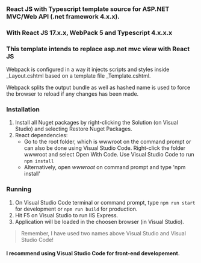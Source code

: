 ### React JS with Typescript template source for ASP.NET MVC/Web API (.net framework 4.x.x).

### With React JS 17.x.x, WebPack 5 and Typescript 4.x.x.x

### This template intends to replace asp.net mvc view with React JS

Webpack is configured in a way it injects scripts and styles inside _Layout.cshtml based on a template file _Template.cshtml.

Webpack splits the output bundle as well as hashed name is used to force the browser to reload if any changes has been made.

### Installation
1. Install all Nuget packages by right-clicking the Solution (on Visual Studio) and selecting Restore Nuget Packages.
2. React dependencies:
	- Go to the root folder, which is wwwroot on the command prompt or can also be done using Visual Studio Code. Right-click the folder wwwroot and 
	select Open With Code. Use Visual Studio Code to run `npm install`
	- Alternatively, open *wwwroot* on command prompt and type 'npm install'

### Running
1. On Visual Studio Code terminal or command prompt, type `npm run start` for development or `npm run build` for production.
2. Hit F5 on Visual Studio to run IIS Express.
3. Application will be loaded in the choosen browser (in Visual Studio).

> Remember, I have used two names above Visual Studio and Visual Studio Code!

#### I recommend using Visual Studio Code for front-end developement.